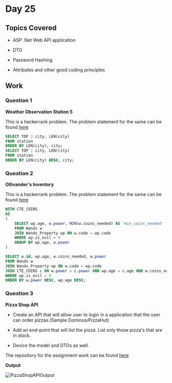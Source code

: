 # Day 25

## Topics Covered

- ASP .Net Web API application

- DTO

- Password Hashing

- Attributes and other good coding principles

## Work

### Question 1

**Weather Observation Station 5**

This is a hackerrank problem. The problem statement for the same can be found [here](https://www.hackerrank.com/challenges/weather-observation-station-5/problem?isFullScreen=true)

```sql
SELECT TOP 1 city, LEN(city)
FROM station 
ORDER BY LEN(city), city;
SELECT TOP 1 city, LEN(city)
FROM station 
ORDER BY LEN(city) DESC, city;
```

### Question 2

**Ollivander's Inventory**

This is a hackerrank problem. The problem statement for the same can be found [here](https://www.hackerrank.com/challenges/harry-potter-and-wands/problem?isFullScreen=true)

```sql
WITH CTE_COINS 
AS 
(
    SELECT wp.age, w.power, MIN(w.coins_needed) AS 'min_coins_needed'
    FROM Wands w
    JOIN Wands_Property wp ON w.code = wp.code
    WHERE wp.is_evil = 0
    GROUP BY wp.age, w.power
)

SELECT w.id, wp.age, w.coins_needed, w.power
FROM Wands w
JOIN Wands_Property wp ON w.code = wp.code
JOIN CTE_COINS c ON w.power = c.power AND wp.age = c.age AND w.coins_needed = c.min_coins_needed
WHERE wp.is_evil = 0
ORDER BY w.power DESC, wp.age DESC;
```

### Question 3

**Pizza Shop API**

- Create an API that will allow user to login in a application that the user can order pizzas.(Sample Dominos/PizzaHut)

- Add an end-point that will list the pizza. List only those pizza's that are in stock.

- Device the model and DTOs as well.

The repository for the assignment work can be found [here](./PizzaShopApplicationSolution)


**Output**

![PizzaShopAPIOutput](./PizzaShopOutput.gif)
